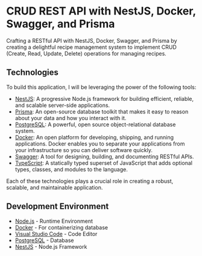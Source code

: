 # CRUD REST API with NestJS, Docker, Swagger, and Prisma

Crafting a RESTful API with NestJS, Docker, Swagger, and Prisma by creating a delightful recipe management system to implement CRUD (Create, Read, Update, Delete) operations for managing recipes.

## Technologies

To build this application, I will be leveraging the power of the following tools:
- [NestJS](https://nestjs.com/): A progressive Node.js framework for building efficient, reliable, and scalable server-side applications.
- [Prisma](https://www.prisma.io/): An open-source database toolkit that makes it easy to reason about your data and how you interact with it.
- [PostgreSQL](https://www.postgresql.org/): A powerful, open source object-relational database system.
- [Docker](https://www.docker.com/): An open platform for developing, shipping, and running applications. Docker enables you to separate your applications from your infrastructure so you can deliver software quickly.
- [Swagger](https://swagger.io/): A tool for designing, building, and documenting RESTful APIs.
- [TypeScript](https://www.typescriptlang.org/): A statically typed superset of JavaScript that adds optional types, classes, and modules to the language.

Each of these technologies plays a crucial role in creating a robust, scalable, and maintainable application.

## Development Environment

- [Node.js](https://nodejs.org/en/download/) - Runtime Environment
- [Docker](https://www.docker.com/get-started/) - For containerizing database
- [Visual Studio Code](https://code.visualstudio.com/Download) - Code Editor
- [PostgreSQL](https://www.postgresql.org/download/) - Database
- [NestJS](https://docs.nestjs.com/) - Node.js Framework
